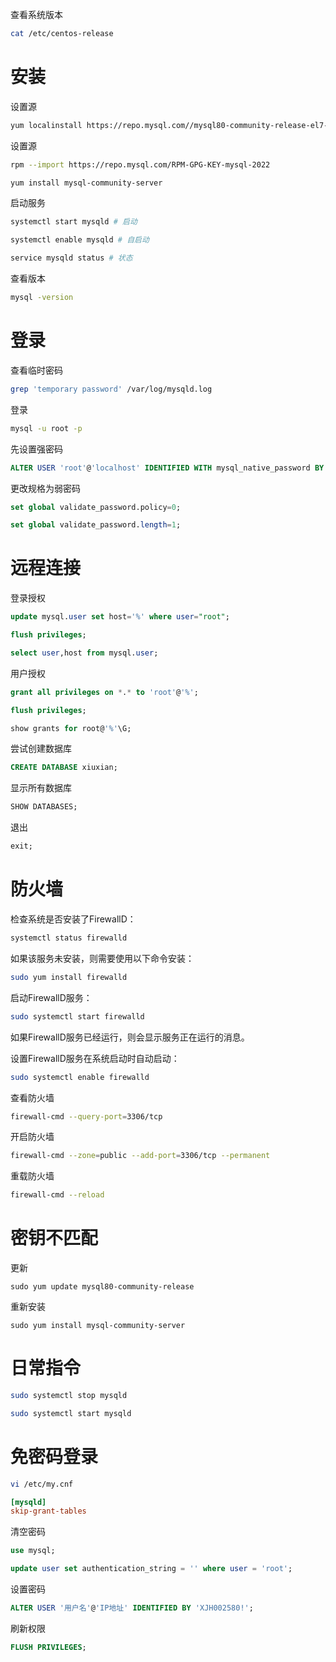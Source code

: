 查看系统版本

```sh
cat /etc/centos-release
```

# 安装
设置源
```sh
yum localinstall https://repo.mysql.com//mysql80-community-release-el7-1.noarch.rpm
```
设置源
```sh
rpm --import https://repo.mysql.com/RPM-GPG-KEY-mysql-2022
```
```sh
yum install mysql-community-server
```

启动服务
```sh
systemctl start mysqld # 启动

systemctl enable mysqld # 自启动

service mysqld status # 状态
```

查看版本
```sh
mysql -version
```


# 登录

查看临时密码
```sh
grep 'temporary password' /var/log/mysqld.log
```
登录
```sh
mysql -u root -p
```
先设置强密码
```sql
ALTER USER 'root'@'localhost' IDENTIFIED WITH mysql_native_password BY 'My002580!';
```
更改规格为弱密码
```sql
set global validate_password.policy=0;

set global validate_password.length=1;
```


# 远程连接

登录授权
```sql
update mysql.user set host='%' where user="root";

flush privileges;

select user,host from mysql.user;
```
用户授权
```sql
grant all privileges on *.* to 'root'@'%';

flush privileges;

show grants for root@'%'\G;
```

尝试创建数据库

```sql
CREATE DATABASE xiuxian;
```

显示所有数据库
```sql
SHOW DATABASES;
```

退出
```sql
exit;
```

# 防火墙

 检查系统是否安装了FirewallD：
```sh
systemctl status firewalld
```

如果该服务未安装，则需要使用以下命令安装：
```sh
sudo yum install firewalld
```

启动FirewallD服务：
```sh
sudo systemctl start firewalld
```
    
如果FirewallD服务已经运行，则会显示服务正在运行的消息。

设置FirewallD服务在系统启动时自动启动：

```sh
sudo systemctl enable firewalld
```

查看防火墙
```sh
firewall-cmd --query-port=3306/tcp
```

开启防火墙
```sh
firewall-cmd --zone=public --add-port=3306/tcp --permanent
```

重载防火墙
```sh
firewall-cmd --reload
```

# 密钥不匹配

更新
```
sudo yum update mysql80-community-release
```

重新安装

```
sudo yum install mysql-community-server
```

# 日常指令

```sh
sudo systemctl stop mysqld
```

```sh
sudo systemctl start mysqld
```

# 免密码登录
```sh
vi /etc/my.cnf
```

```toml
[mysqld]
skip-grant-tables
```

清空密码
```sql
use mysql;
```
```sql
update user set authentication_string = '' where user = 'root';
```

设置密码
```sql
ALTER USER '用户名'@'IP地址' IDENTIFIED BY 'XJH002580!';
```

刷新权限
```sql
FLUSH PRIVILEGES;
```